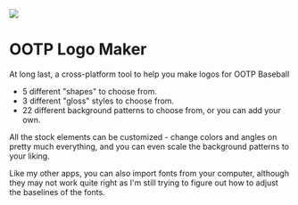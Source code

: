 <img src="https://i.imgur.com/j7WxEM7.png">

# OOTP Logo Maker

At long last, a cross-platform tool to help you make logos for OOTP Baseball

- 5 different "shapes" to choose from.
- 3 different "gloss" styles to choose from.
- 22 different background patterns to choose from, or you can add your own.

All the stock elements can be customized - change colors and angles on pretty much everything, and you can even scale the background patterns to your liking.

Like my other apps, you can also import fonts from your computer, although they may not work quite right as I'm still trying to figure out how to adjust the baselines of the fonts.
